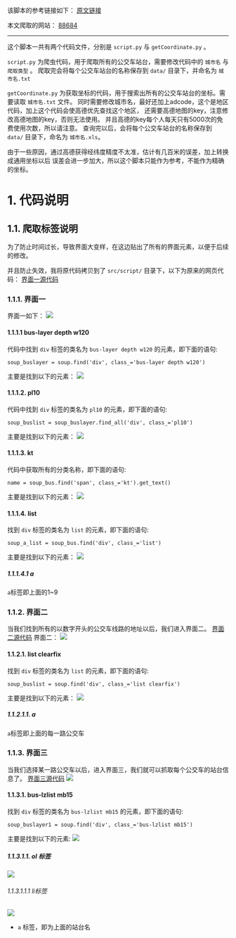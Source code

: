 该脚本的参考链接如下：
[原文链接](https://blog.csdn.net/HenryAnChen/article/details/130811061)

本文爬取的网站：
[88684](https://changshu.8684.cn/)

---

这个脚本一共有两个代码文件，分别是 `script.py` 与 `getCoordinate.py` 。<br>

`script.py` 为爬虫代码，用于爬取所有的公交车站台，需要修改代码中的 `城市名` 与`爬取类型` 。
爬取完会将每个公交车站台的名称保存到 `data/` 目录下，并命名为 `城市名.txt`<br>

`getCoordinate.py` 为获取坐标的代码，用于搜索出所有的公交车站台的坐标。需要读取 `城市名.txt` 文件。
同时需要修改城市名，最好还加上adcode，这个是地区代码，加上这个代码会使高德优先查找这个地区，
还需要高德地图的key，注意修改高德地图的key，否则无法使用。
并且高德的key每个人每天只有5000次的免费使用次数，所以请注意。
查询完以后，会将每个公交车站台的名称保存到 `data/` 目录下，命名为 `城市名.xls`。

由于一些原因，通过高德获得经纬度精度不太准，估计有几百米的误差，加上转换成通用坐标以后
误差会进一步加大，所以这个脚本只能作为参考，不能作为精确的坐标。

# 1. 代码说明


## 1.1. 爬取标签说明

为了防止时间过长，导致界面大变样，在这边贴出了所有的界面元素，以便于后续的修改。

并且防止失效，我将原代码拷贝到了 `src/script/` 目录下，以下为原来的网页代码：
[界面一源代码](./常熟公交查询_常熟公交车线路查询_常熟公交地图%20-%20常熟公交网.html)

### 1.1.1. 界面一
界面一如下：
![](images/main1.png)

#### 1.1.1.1 bus-layer depth w120
代码中找到 `div` 标签的类名为 `bus-layer depth w120` 的元素，即下面的语句:
```
soup_buslayer = soup.find('div', class_='bus-layer depth w120')
```

主要是找到以下的元素：
![](images/bus-layer%20depth.png)

#### 1.1.1.2. pl10

代码中找到 `div` 标签的类名为 `pl10` 的元素，即下面的语句:
```
soup_buslist = soup_buslayer.find_all('div', class_='pl10')
```

主要是找到以下的元素：
![](images/pl10.png)

#### 1.1.1.3. kt
代码中获取所有的分类名称，即下面的语句:
```
name = soup_bus.find('span', class_='kt').get_text()
```

主要是找到以下的元素：
![](images/kt.png)

#### 1.1.1.4. list

找到 `div` 标签的类名为 `list` 的元素，即下面的语句:
```
soup_a_list = soup_bus.find('div', class_='list')
```
主要是找到以下的元素：
![](images/list.png)

##### 1.1.1.4.1 a

`a`标签即上面的1~9

### 1.1.2. 界面二

当我们找到所有的以数字开头的公交车线路的地址以后，我们进入界面二。
[界面二源代码](常熟1字头公交车_常熟1字头公交线路%20-%20常熟公交查询.html)
界面二：
![](images/main2.png)

#### 1.1.2.1. list clearfix

找到 `div` 标签的类名为 `list` 的元素，即下面的语句:
```
soup_buslist = soup.find('div', class_='list clearfix')
```
主要是找到以下的元素：
![](images/list%20clearfix)

##### 1.1.2.1.1. a

`a`标签即上面的每一路公交车

### 1.1.3. 界面三

当我们选择某一路公交车以后，进入界面三，我们就可以抓取每个公交车的站台信息了。
[界面三源代码](常熟1路_常熟1路公交车路线_常熟1路公交车路线查询_常熟1路公交车路线图.html)
![](images/main3.png)

#### 1.1.3.1. bus-lzlist mb15

找到 `div` 标签的类名为 `bus-lzlist mb15` 的元素，即下面的语句:
```
soup_buslayer1 = soup.find('div', class_='bus-lzlist mb15')
```

主要是找到以下的元素:
![](images/bus-lzlist%20mb15.png)

##### 1.1.3.1.1. ol 标签

![](images/ol.png)

###### 1.1.3.1.1.1 li标签

![](images/li.png)

+ `a` 标签，即为上面的站台名